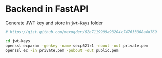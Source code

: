 # Backend in FastAPI

Generate JWT key and store in `jwt-keys` folder
```bash
# https://gist.github.com/maxogden/62b7119909a93204c747633308a4d769

cd jwt-keys
openssl ecparam -genkey -name secp521r1 -noout -out private.pem
openssl ec -in private.pem -pubout -out public.pem 
```